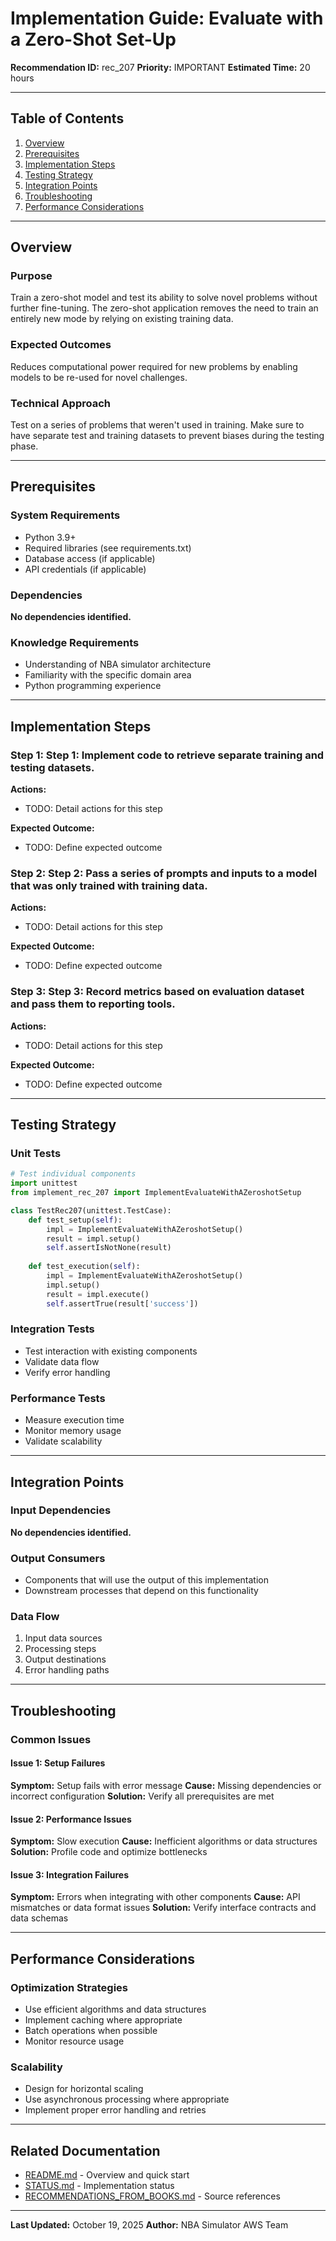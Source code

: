 # Implementation Guide: Evaluate with a Zero-Shot Set-Up

**Recommendation ID:** rec_207
**Priority:** IMPORTANT
**Estimated Time:** 20 hours

---

## Table of Contents

1. [Overview](#overview)
2. [Prerequisites](#prerequisites)
3. [Implementation Steps](#implementation-steps)
4. [Testing Strategy](#testing-strategy)
5. [Integration Points](#integration-points)
6. [Troubleshooting](#troubleshooting)
7. [Performance Considerations](#performance-considerations)

---

## Overview

### Purpose

Train a zero-shot model and test its ability to solve novel problems without further fine-tuning. The zero-shot application removes the need to train an entirely new mode by relying on existing training data.

### Expected Outcomes

Reduces computational power required for new problems by enabling models to be re-used for novel challenges.

### Technical Approach

Test on a series of problems that weren't used in training. Make sure to have separate test and training datasets to prevent biases during the testing phase.

---

## Prerequisites

### System Requirements

- Python 3.9+
- Required libraries (see requirements.txt)
- Database access (if applicable)
- API credentials (if applicable)

### Dependencies

**No dependencies identified.**

### Knowledge Requirements

- Understanding of NBA simulator architecture
- Familiarity with the specific domain area
- Python programming experience

---

## Implementation Steps

### Step 1: Step 1: Implement code to retrieve separate training and testing datasets.

**Actions:**
- TODO: Detail actions for this step

**Expected Outcome:**
- TODO: Define expected outcome

### Step 2: Step 2: Pass a series of prompts and inputs to a model that was only trained with training data.

**Actions:**
- TODO: Detail actions for this step

**Expected Outcome:**
- TODO: Define expected outcome

### Step 3: Step 3: Record metrics based on evaluation dataset and pass them to reporting tools.

**Actions:**
- TODO: Detail actions for this step

**Expected Outcome:**
- TODO: Define expected outcome



---

## Testing Strategy

### Unit Tests

```python
# Test individual components
import unittest
from implement_rec_207 import ImplementEvaluateWithAZeroshotSetup

class TestRec207(unittest.TestCase):
    def test_setup(self):
        impl = ImplementEvaluateWithAZeroshotSetup()
        result = impl.setup()
        self.assertIsNotNone(result)
    
    def test_execution(self):
        impl = ImplementEvaluateWithAZeroshotSetup()
        impl.setup()
        result = impl.execute()
        self.assertTrue(result['success'])
```

### Integration Tests

- Test interaction with existing components
- Validate data flow
- Verify error handling

### Performance Tests

- Measure execution time
- Monitor memory usage
- Validate scalability

---

## Integration Points

### Input Dependencies

**No dependencies identified.**

### Output Consumers

- Components that will use the output of this implementation
- Downstream processes that depend on this functionality

### Data Flow

1. Input data sources
2. Processing steps
3. Output destinations
4. Error handling paths

---

## Troubleshooting

### Common Issues

#### Issue 1: Setup Failures

**Symptom:** Setup fails with error message
**Cause:** Missing dependencies or incorrect configuration
**Solution:** Verify all prerequisites are met

#### Issue 2: Performance Issues

**Symptom:** Slow execution
**Cause:** Inefficient algorithms or data structures
**Solution:** Profile code and optimize bottlenecks

#### Issue 3: Integration Failures

**Symptom:** Errors when integrating with other components
**Cause:** API mismatches or data format issues
**Solution:** Verify interface contracts and data schemas

---

## Performance Considerations

### Optimization Strategies

- Use efficient algorithms and data structures
- Implement caching where appropriate
- Batch operations when possible
- Monitor resource usage

### Scalability

- Design for horizontal scaling
- Use asynchronous processing where appropriate
- Implement proper error handling and retries

---

## Related Documentation

- [README.md](README.md) - Overview and quick start
- [STATUS.md](STATUS.md) - Implementation status
- [RECOMMENDATIONS_FROM_BOOKS.md](RECOMMENDATIONS_FROM_BOOKS.md) - Source references

---

**Last Updated:** October 19, 2025
**Author:** NBA Simulator AWS Team
